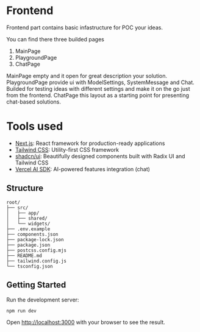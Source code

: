 # Frontend
Frontend part contains basic infastructure for POC your ideas.

You can find there three builded pages
1. MainPage
2. PlaygroundPage
3. ChatPage

MainPage empty and it open for great description your solution.
PlaygroundPage provide ui with ModelSettings, SystemMessage and Chat. Builded for testing ideas with different settings and make it on the go just from the frontend.
ChatPage this layout as a starting point for presenting chat-based solutions.


# Tools used
- [Next.js](https://nextjs.org/docs):                           React framework for production-ready applications
- [Tailwind CSS](https://tailwindcss.com/docs/installation):    Utility-first CSS framework
- [shadcn/ui](https://ui.shadcn.com/docs):                      Beautifully designed components built with Radix UI and Tailwind CSS
- [Vercel AI SDK](https://sdk.vercel.ai/docs/introduction):     AI-powered features integration (chat)


## Structure
```
root/
├── src/
│   ├── app/
│   ├── shared/
│   └── widgets/
├── .env.example
├── components.json
├── package-lock.json
├── package.json
├── postcss.config.mjs
├── README.md
├── tailwind.config.js
└── tsconfig.json
```

## Getting Started

Run the development server:

```bash
npm run dev
```

Open [http://localhost:3000](http://localhost:3000) with your browser to see the result.

